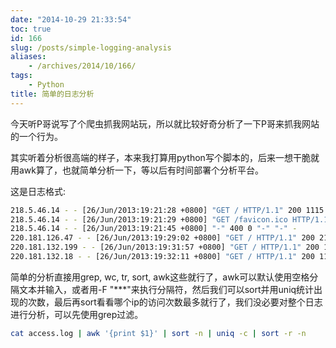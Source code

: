 ```yaml
---
date: "2014-10-29 21:33:54"
toc: true
id: 166
slug: /posts/simple-logging-analysis
aliases:
    - /archives/2014/10/166/
tags:
    - Python
title: 简单的日志分析
---
```


今天听P哥说写了个爬虫抓我网站玩，所以就比较好奇分析了一下P哥来抓我网站的一个行为。

其实听着分析很高端的样子，本来我打算用python写个脚本的，后来一想干脆就用awk算了，也就简单分析一下，等以后有时间部署个分析平台。

这是日志格式:

``` bash
218.5.46.14 - - [26/Jun/2013:19:21:28 +0800] "GET / HTTP/1.1" 200 1115 "-" "Mozilla/5.0 (Windows NT 6.1) AppleWebKit/537.1 (KHTML, like Gecko) Chrome/21.0.1180.89 Safari/537.1" -
218.5.46.14 - - [26/Jun/2013:19:21:29 +0800] "GET /favicon.ico HTTP/1.1" 404 564 "-" "Mozilla/5.0 (Windows NT 6.1) AppleWebKit/537.1 (KHTML, like Gecko) Chrome/21.0.1180.89 Safari/537.1" -
218.5.46.14 - - [26/Jun/2013:19:21:45 +0800] "-" 400 0 "-" "-" -
220.181.126.47 - - [26/Jun/2013:19:29:02 +0800] "GET / HTTP/1.1" 200 2197 "http://koudaic.com/" "Mozilla/4.0 (compatible; MSIE 8.0; Windows NT 6.1; Trident/4.0; SLCC2; .NET CLR 2.0.50727; .NET CLR 3.5.30729; .NET CLR 3.0.30729; Media Center PC 6.0; Tablet PC 2.0)" -
220.181.132.199 - - [26/Jun/2013:19:31:57 +0800] "GET / HTTP/1.1" 200 1115 "-" "Mozilla/5.0 (X11; Linux x86_64) AppleWebKit/536.11 (KHTML, like Gecko) DumpRenderTree/0.0.0.0 Safari/536.11" -
220.181.132.18 - - [26/Jun/2013:19:32:11 +0800] "GET / HTTP/1.1" 200 1115 "-" "Mozilla/5.0 (X11; Linux x86_64) AppleWebKit/536.11 (KHTML, like Gecko) DumpRenderTree/0.0.0.0 Safari/536.11" -
```

简单的分析直接用grep, wc, tr, sort, awk这些就行了，awk可以默认使用空格分隔文本并输入，或者用-F "***"来执行分隔符，然后我们可以sort并用uniq统计出现的次数，最后再sort看看哪个ip的访问次数最多就行了，我们没必要对整个日志进行分析，可以先使用grep过滤。

``` bash
cat access.log | awk '{print $1}' | sort -n | uniq -c | sort -r -n
```